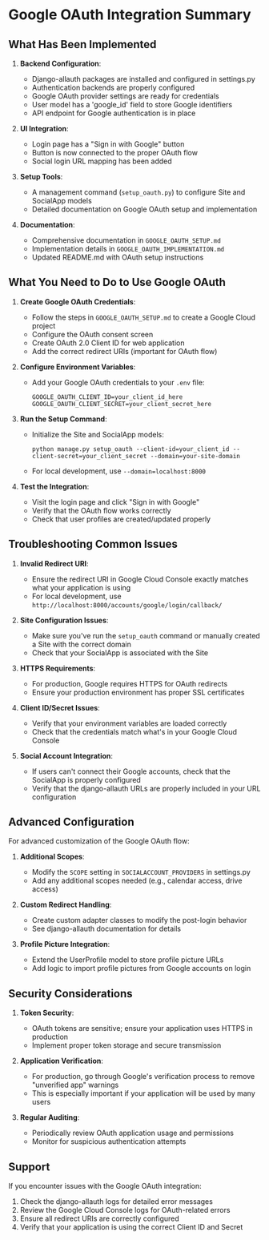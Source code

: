 # Google OAuth Integration Summary

## What Has Been Implemented

1. **Backend Configuration**:
   - Django-allauth packages are installed and configured in settings.py
   - Authentication backends are properly configured
   - Google OAuth provider settings are ready for credentials
   - User model has a 'google_id' field to store Google identifiers
   - API endpoint for Google authentication is in place

2. **UI Integration**:
   - Login page has a "Sign in with Google" button
   - Button is now connected to the proper OAuth flow
   - Social login URL mapping has been added

3. **Setup Tools**:
   - A management command (`setup_oauth.py`) to configure Site and SocialApp models
   - Detailed documentation on Google OAuth setup and implementation

4. **Documentation**:
   - Comprehensive documentation in `GOOGLE_OAUTH_SETUP.md`
   - Implementation details in `GOOGLE_OAUTH_IMPLEMENTATION.md`
   - Updated README.md with OAuth setup instructions

## What You Need to Do to Use Google OAuth

1. **Create Google OAuth Credentials**:
   - Follow the steps in `GOOGLE_OAUTH_SETUP.md` to create a Google Cloud project
   - Configure the OAuth consent screen
   - Create OAuth 2.0 Client ID for web application
   - Add the correct redirect URIs (important for OAuth flow)

2. **Configure Environment Variables**:
   - Add your Google OAuth credentials to your `.env` file:
     ```
     GOOGLE_OAUTH_CLIENT_ID=your_client_id_here
     GOOGLE_OAUTH_CLIENT_SECRET=your_client_secret_here
     ```

3. **Run the Setup Command**:
   - Initialize the Site and SocialApp models:
     ```
     python manage.py setup_oauth --client-id=your_client_id --client-secret=your_client_secret --domain=your-site-domain
     ```
   - For local development, use `--domain=localhost:8000`

4. **Test the Integration**:
   - Visit the login page and click "Sign in with Google"
   - Verify that the OAuth flow works correctly
   - Check that user profiles are created/updated properly

## Troubleshooting Common Issues

1. **Invalid Redirect URI**:
   - Ensure the redirect URI in Google Cloud Console exactly matches what your application is using
   - For local development, use `http://localhost:8000/accounts/google/login/callback/`

2. **Site Configuration Issues**:
   - Make sure you've run the `setup_oauth` command or manually created a Site with the correct domain
   - Check that your SocialApp is associated with the Site

3. **HTTPS Requirements**:
   - For production, Google requires HTTPS for OAuth redirects
   - Ensure your production environment has proper SSL certificates

4. **Client ID/Secret Issues**:
   - Verify that your environment variables are loaded correctly
   - Check that the credentials match what's in your Google Cloud Console

5. **Social Account Integration**:
   - If users can't connect their Google accounts, check that the SocialApp is properly configured
   - Verify that the django-allauth URLs are properly included in your URL configuration

## Advanced Configuration

For advanced customization of the Google OAuth flow:

1. **Additional Scopes**:
   - Modify the `SCOPE` setting in `SOCIALACCOUNT_PROVIDERS` in settings.py
   - Add any additional scopes needed (e.g., calendar access, drive access)

2. **Custom Redirect Handling**:
   - Create custom adapter classes to modify the post-login behavior
   - See django-allauth documentation for details

3. **Profile Picture Integration**:
   - Extend the UserProfile model to store profile picture URLs
   - Add logic to import profile pictures from Google accounts on login

## Security Considerations

1. **Token Security**:
   - OAuth tokens are sensitive; ensure your application uses HTTPS in production
   - Implement proper token storage and secure transmission

2. **Application Verification**:
   - For production, go through Google's verification process to remove "unverified app" warnings
   - This is especially important if your application will be used by many users

3. **Regular Auditing**:
   - Periodically review OAuth application usage and permissions
   - Monitor for suspicious authentication attempts

## Support

If you encounter issues with the Google OAuth integration:

1. Check the django-allauth logs for detailed error messages
2. Review the Google Cloud Console logs for OAuth-related errors
3. Ensure all redirect URIs are correctly configured
4. Verify that your application is using the correct Client ID and Secret